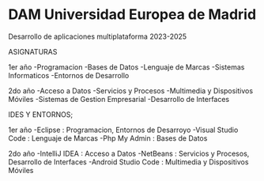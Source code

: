# DAM Universidad Europea de Madrid

Desarrollo de aplicaciones multiplataforma 2023-2025

ASIGNATURAS

1er año
  -Programacion
  -Bases de Datos
  -Lenguaje de Marcas
  -Sistemas Informaticos
  -Entornos de Desarrollo
  
2do año
  -Acceso a Datos
  -Servicios y Procesos
  -Multimedia y Dispositivos Móviles
  -Sistemas de Gestion Empresarial
  -Desarrollo de Interfaces


IDES Y ENTORNOS;

1er año
   -Eclipse : Programacion, Entornos de Desarroyo
   -Visual Studio Code : Lenguaje de Marcas
   -Php My Admin : Bases de Datos
    
2do año
  -IntelliJ IDEA : Acceso a Datos
  -NetBeans : Servicios y Procesos, Desarrollo de Interfaces
  -Android Studio Code : Multimedia y Dispositivos Móviles
